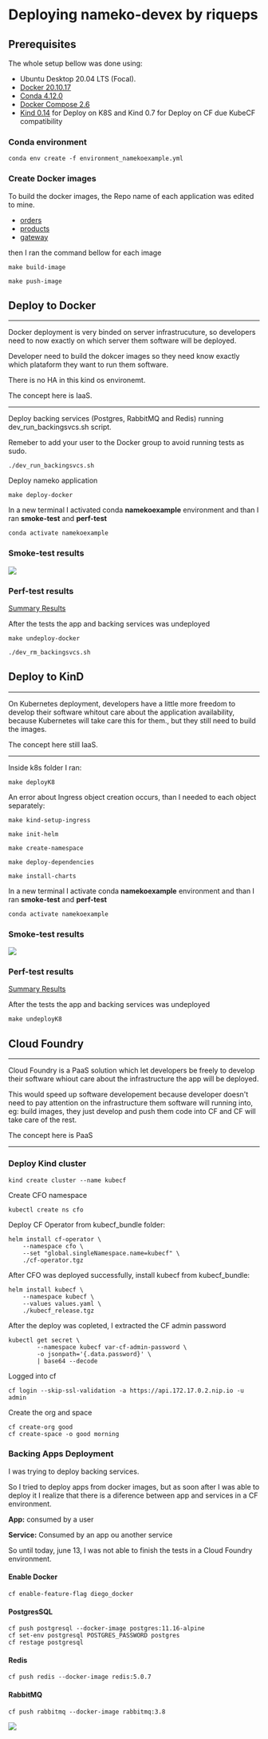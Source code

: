 # Deploying nameko-devex by riqueps
## Prerequisites
The whole setup bellow was done using:
- Ubuntu Desktop 20.04 LTS (Focal).
- [Docker 20.10.17](https://docs.docker.com/engine/install/ubuntu/#install-using-the-repository)
- [Conda 4.12.0](https://docs.conda.io/en/latest/miniconda.html)
- [Docker Compose 2.6](https://github.com/docker/compose/releases)
- [Kind 0.14](https://github.com/kubernetes-sigs/kind/releases) for Deploy on K8S and Kind 0.7 for Deploy on CF due KubeCF compatibility
### Conda environment
```
conda env create -f environment_namekoexample.yml
```
### Create Docker images
To build the docker images, the Repo name of each application was edited to mine.
- [orders](orders/Makefile)
- [products](products/Makefile)
- [gateway](gateway/Makefile)

then I ran the command bellow for each image
```
make build-image
```
```
make push-image
```

## Deploy to Docker
---
Docker deployment is very binded on server infrastrucuture, so developers need to now exactly on which server them software will be deployed.

Developer need to build the dokcer images so they need know exactly which plataform they want to run them software.

There is no HA in this kind os environemt.

The concept here is IaaS.

---
Deploy backing services (Postgres, RabbitMQ and Redis) running dev_run_backingsvcs.sh script.

Remeber to add your user to the Docker group to avoid running tests as sudo.
```
./dev_run_backingsvcs.sh
```
Deploy nameko application
```
make deploy-docker
```
In a new terminal I activated conda **namekoexample** environment and than I ran **smoke-test** and **perf-test**
```
conda activate namekoexample
```
### Smoke-test results

<img src="docker_smoke_test.png">

### Perf-test results 

[Summary Results](https://a.blazemeter.com/app/?public-token=kwmaZlQHIFXCNDBkUWSdq6i2ZPaUh2ppO3N5k4X77bcIXMSnpY#reports/r-ext-62a7ad013a1a1103870710/summary)

After the tests the app and backing services was undeployed
```
make undeploy-docker 
```
```
./dev_rm_backingsvcs.sh
```
## Deploy to KinD
---
On Kubernetes deployment, developers have a little more freedom to develop their software whitout care about the application availability, because Kubernetes will take care this for them., but they still need to build the images.

The concept here still IaaS.

---
Inside k8s folder I ran:
```
make deployK8
```
An error about Ingress object creation occurs, than I needed to each object separately:
```
make kind-setup-ingress
```
```
make init-helm
```
```
make create-namespace
```
```
make deploy-dependencies
```
```
make install-charts
```
In a new terminal I activate conda **namekoexample** environment and than I ran **smoke-test** and **perf-test**
```
conda activate namekoexample
```
### Smoke-test results

<img src="k8s_smoke_test.png">

### Perf-test results 

[Summary Results](https://a.blazemeter.com/app/?public-token=RYddyv83WFUcntgsYhkEpd9LI9KOzDBgEq2oBmC4Q0CuqG3uVk#reports/r-ext-62a7ba7b2da01024765566/summary)

After the tests the app and backing services was undeployed
```
make undeployK8 
```

## Cloud Foundry
---
Cloud Foundry is a PaaS solution which let developers be freely to develop their software whiout care about the infrastructure the app will be deployed.

This would speed up software developement because developer doesn't need to pay attention on the infrastructure them software will running into, eg: build images, they just develop and push them code into CF and CF will take care of the rest.

The concept here is PaaS

---

### Deploy Kind cluster
```
kind create cluster --name kubecf
```
Create CFO namespace
```
kubectl create ns cfo
```
Deploy CF Operator from kubecf_bundle folder:

```
helm install cf-operator \
    --namespace cfo \
    --set "global.singleNamespace.name=kubecf" \
    ./cf-operator.tgz
```
After CFO was deployed successfully, install kubecf from kubecf_bundle:
```
helm install kubecf \
    --namespace kubecf \
    --values values.yaml \
    ./kubecf_release.tgz
```

After the deploy was copleted, I extracted the CF admin password
```
kubectl get secret \
        --namespace kubecf var-cf-admin-password \
        -o jsonpath='{.data.password}' \
        | base64 --decode 
```
Logged into cf
```
cf login --skip-ssl-validation -a https://api.172.17.0.2.nip.io -u admin
```
Create the org and space
```
cf create-org good
cf create-space -o good morning
```
### Backing Apps Deployment
I was trying to deploy backing services.

So I tried to deploy apps from docker images, but as soon after I was able to deploy it I realize that there is a diference between app and services in a CF environment.

**App:** consumed by a user

**Service:** Consumed by an app ou another service

So until today, june 13, I was not able to finish the tests in a Cloud Foundry environment.

#### Enable Docker
```
cf enable-feature-flag diego_docker
```
#### PostgresSQL
```
cf push postgresql --docker-image postgres:11.16-alpine
cf set-env postgresql POSTGRES_PASSWORD postgres
cf restage postgresql
```
#### Redis
```
cf push redis --docker-image redis:5.0.7
```
#### RabbitMQ
```
cf push rabbitmq --docker-image rabbitmq:3.8
```
<img src="cd_apps.png">
